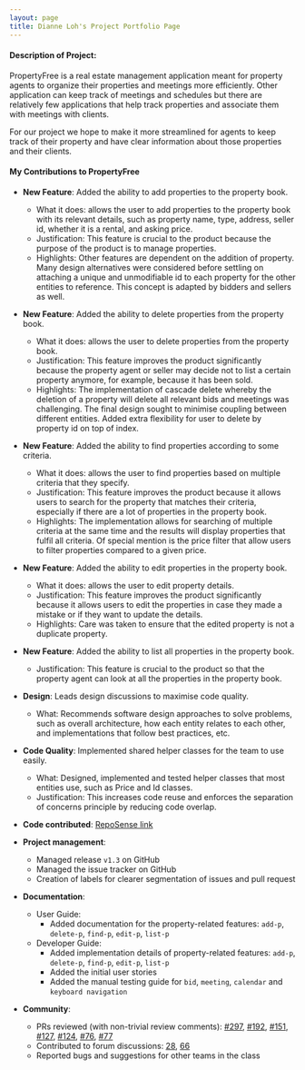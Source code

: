 ```yaml
---
layout: page
title: Dianne Loh's Project Portfolio Page
---  
```


#### Description of Project:

PropertyFree is a real estate management application meant for property agents to organize their properties and meetings more efficiently.
Other application can keep track of meetings and schedules but there are relatively few applications that help track properties 
and associate them with meetings with clients.  

For our project we hope to make it more streamlined for agents to keep track of their property and have clear information about those properties
and their clients.  

#### My Contributions to PropertyFree  

* **New Feature**: Added the ability to add properties to the property book.
  * What it does: allows the user to add properties to the property book with its relevant details, such as property name, type, address, seller id, whether it is a rental, and asking price.
  * Justification: This feature is crucial to the product because the purpose of the product is to manage properties.
  * Highlights: Other features are dependent on the addition of property. Many design alternatives were considered before settling on attaching a unique and unmodifiable id to each property for the other entities to reference. This concept is adapted by bidders and sellers as well. 

* **New Feature**: Added the ability to delete properties from the property book.
  * What it does: allows the user to delete properties from the property book.
  * Justification: This feature improves the product significantly because the property agent or seller may decide not to list a certain property anymore, for example, because it has been sold.  
  * Highlights: The implementation of cascade delete whereby the deletion of a property will delete all relevant bids and meetings was challenging. The final design sought to minimise coupling between different entities.  Added extra flexibility for user to delete by property id on top of index.     

* **New Feature**: Added the ability to find properties according to some criteria.
  * What it does: allows the user to find properties based on multiple criteria that they specify.
  * Justification: This feature improves the product because it allows users to search for the property that matches their criteria, especially if there are a lot of properties in the property book.
  * Highlights: The implementation allows for searching of multiple criteria at the same time and the results will display properties that fulfil all criteria. Of special mention is the price filter that allow users to filter properties compared to a given price.  
  
* **New Feature**: Added the ability to edit properties in the property book.
  * What it does: allows the user to edit property details.
  * Justification: This feature improves the product significantly because it allows users to edit the properties in case they made a mistake or if they want to update the details.
  * Highlights: Care was taken to ensure that the edited property is not a duplicate property.
  
* **New Feature**: Added the ability to list all properties in the property book.
  * Justification: This feature is crucial to the product so that the property agent can look at all the properties in the property book.

* **Design**: Leads design discussions to maximise code quality.  
    * What: Recommends software design approaches to solve problems, such as overall architecture, how each entity relates to each other, and implementations that follow best practices, etc.
  
* **Code Quality**: Implemented shared helper classes for the team to use easily.  
    * What: Designed, implemented and tested helper classes that most entities use, such as Price and Id classes.  
    * Justification: This increases code reuse and enforces the separation of concerns principle by reducing code overlap.  

* **Code contributed**: [RepoSense link](https://nus-cs2103-ay2021s1.github.io/tp-dashboard/#breakdown=true&search=dianne&sort=groupTitle&sortWithin=title&since=2020-08-14&timeframe=commit&mergegroup=&groupSelect=groupByRepos&checkedFileTypes=docs~functional-code~test-code~other&tabOpen=true&tabType=authorship&tabAuthor=dianneloh9&tabRepo=AY2021S1-CS2103-W14-1%2Ftp%5Bmaster%5D&authorshipIsMergeGroup=false&authorshipFileTypes=docs~functional-code~test-code)

* **Project management**:
  * Managed release `v1.3` on GitHub
  * Managed the issue tracker on GitHub
  * Creation of labels for clearer segmentation of issues and pull request

* **Documentation**:
  * User Guide:
    * Added documentation for the property-related features: `add-p`, `delete-p`, `find-p`, `edit-p`, `list-p`
  * Developer Guide:
    * Added implementation details of property-related features: `add-p`, `delete-p`, `find-p`, `edit-p`, `list-p`  
    * Added the initial user stories  
    * Added the manual testing guide for `bid`, `meeting`, `calendar` and `keyboard navigation`  

* **Community**:
  * PRs reviewed (with non-trivial review comments): [\#297](https://github.com/AY2021S1-CS2103-W14-1/tp/pull/297), [\#192](https://github.com/AY2021S1-CS2103-W14-1/tp/pull/192), [\#151](https://github.com/AY2021S1-CS2103-W14-1/tp/pull/151), [\#127](https://github.com/AY2021S1-CS2103-W14-1/tp/pull/127), [\#124](https://github.com/AY2021S1-CS2103-W14-1/tp/pull/124), [\#76](https://github.com/AY2021S1-CS2103-W14-1/tp/pull/76), [\#77](https://github.com/AY2021S1-CS2103-W14-1/tp/pull/77#discussion_r499703796)   
  * Contributed to forum discussions: [28](https://github.com/nus-cs2103-AY2021S1/forum/issues/28#issuecomment-675923713), [66](https://github.com/nus-cs2103-AY2021S1/forum/issues/66#issuecomment-679228904)  
  * Reported bugs and suggestions for other teams in the class 
